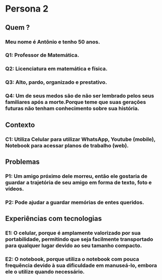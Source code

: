 # **Persona 2**
## Quem ?
### Meu nome é Antônio e tenho 50 anos.
### Q1: Professor de Matemática.
### Q2: Licenciatura em matemática e física.
### Q3: Alto, pardo, organizado e prestativo.
### Q4: Um de seus medos são de não ser lembrado pelos seus familiares após a morte.Porque teme que suas gerações futuras não tenham conhecimento sobre sua história.
## Contexto
### C1: Utiliza Celular para utilizar WhatsApp, Youtube (mobile), Notebook para acessar planos de trabalho (web).
## Problemas
### P1: Um amigo próximo dele morreu, então ele gostaria de guardar a trajetória de seu amigo em forma de texto, foto e vídeos.
### P2: Pode ajudar a guardar memórias de entes queridos.
## Experiências com tecnologias
### E1: O celular, porque é amplamente valorizado por sua portabilidade, permitindo que seja facilmente transportado para qualquer lugar devido ao seu tamanho compacto.
### E2: O notebook, porque utiliza o notebook com pouca frequência devido à sua dificuldade em manuseá-lo, embora ele o utilize quando necessário.

